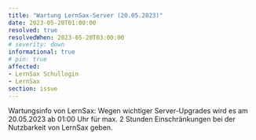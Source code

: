 ```yaml
---
title: "Wartung LernSax-Server (20.05.2023)"
date: 2023-05-20T01:00:00
resolved: true
resolvedWhen: 2023-05-20T03:00:00
# severity: down
informational: true
# pin: true 
affected:
- LernSax Schullogin
- LernSax
section: issue
---
```


Wartungsinfo von LernSax: Wegen wichtiger Server-Upgrades wird es am 20.05.2023 ab 01:00 Uhr für max. 2 Stunden Einschränkungen bei der Nutzbarkeit von LernSax geben. 
